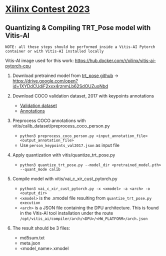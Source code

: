 # [Xilinx Contest 2023](http://www.openhw.eu/)

## Quantizing & Compiling TRT_Pose model with Vitis-AI

```
NOTE: all these steps should be performed inside a Vitis-AI Pytorch container or with Vitis-AI installed locally 
```
Vitis-AI image used for this work: https://hub.docker.com/r/xilinx/vitis-ai-pytorch-cpu
1. Download pretrained model from [trt_pose github](https://github.com/NVIDIA-AI-IOT/trt_pose) &rarr; https://drive.google.com/open?id=1XYDdCUdiF2xxx4rznmLb62SdOUZuoNbd

2. Download COCO validation dataset, 2017 with keypoints annotations
    
    * [Validation dataset](http://images.cocodataset.org/zips/val2017.zip)
    * [Annotations](http://images.cocodataset.org/annotations/annotations_trainval2017.zip)

3. Preprocess COCO annotations with vitis/calib_dataset/preprocess_coco_person.py 

    * ```python3 preprocess_coco_person.py <input_annotation_file> <output_annotation_file>```
    * Use `person_keypoints_val2017.json` as input file

4. Apply quantization with vitis/quantize_trt_pose.py
    
    * `python3 quantize_trt_pose.py --model_dir <pretrained_model.pth> --quant_mode calib`

[comment]: <> (TODO: revisar quantize_trt_pose.py para que los argumentos tengan sentido y se especifique el dataset de calibracion desde la llamada)

5. Compile model with vitis/vai_c_xir_cust_pytorch.py
    
    * `python3 vai_c_xir_cust_pytorch.py -x <xmodel> -a <arch> -o <output_dir>`
    * `<xmodel>` is the .xmodel file resulting from `quantize_trt_pose.py execution`
    * `<arch>` is a JSON file containing the DPU architecture. This is found in the Vitis-AI tool installation under the route `/opt/vitis_ai/compiler/arch/<DPU>/<HW_PLATFORM>/arch.json`

6. The result should be 3 files:
    
    * md5sum.txt
    * meta.json
    * <model_name>.xmodel